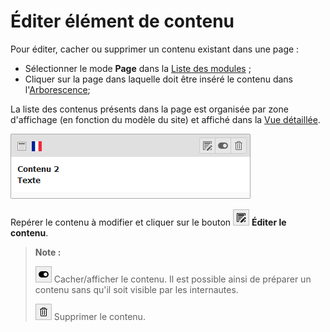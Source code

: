# Éditer élément de contenu

Pour éditer, cacher ou supprimer un contenu existant dans une page :

* Sélectionner le mode **Page** dans la [Liste des modules](../prise-en-main/se-reperer-dans-le-backend.md) ;
* Cliquer sur la page dans laquelle doit être inséré le contenu dans l'[Arborescence](../prise-en-main/se-reperer-dans-le-backend.md);

La liste des contenus présents dans la page est organisée par zone d'affichage \(en fonction du modèle du site\) et affiché dans la [Vue détaillée](../prise-en-main/se-reperer-dans-le-backend.md).

![](../.gitbook/assets/edit_content.png)

Repérer le contenu à modifier et cliquer sur le bouton ![](../.gitbook/assets/edit_btn.png) **Éditer le contenu**.

> **Note :**
>
> ![](../.gitbook/assets/hide_btn.png) Cacher/afficher le contenu. Il est possible ainsi de préparer un contenu sans qu'il soit visible par les internautes.
>
> ![](../.gitbook/assets/rm_btn.png) Supprimer le contenu.

